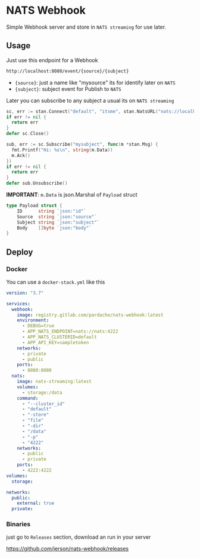 # NATS Webhook

Simple Webhook server and store in `NATS streaming` for use later.

## Usage

Just use this endpoint for a Webhook

```bash
http://localhost:8080/event/{source}/{subject}
```

- `{source}`: just a name like "mysource" its for identify later on `NATS`
- `{subject}`: subject event for Publish to `NATS`

Later you can subscribe to any subject a usual its on `NATS streaming`

```go
sc, err := stan.Connect("default", "itsme", stan.NatsURL("nats://localhost:4222"))
if err != nil {
  return err
}
defer sc.Close()

sub, err := sc.Subscribe("mysubject", func(m *stan.Msg) {
  fmt.Printf("Hi: %s\n", string(m.Data))
  m.Ack()
})
if err != nil {
  return err
}
defer sub.Unsubscribe()
```

**IMPORTANT**: `m.Data` is json.Marshal of `Payload` struct

```go
type Payload struct {
	ID      string `json:"id"`
	Source  string `json:"source"`
	Subject string `json:"subject"`
	Body    []byte `json:"body"`
}

```

## Deploy

### Docker

You can use a `docker-stack.yml` like this

```yaml
version: "3.7"

services:
  webhook:
    image: registry.gitlab.com/pardacho/nats-webhook:latest
    environment:
      - DEBUG=true
      - APP_NATS_ENDPOINT=nats://nats:4222
      - APP_NATS_CLUSTERID=default
      - APP_API_KEY=sampletoken
    networks:
      - private
      - public
    ports:
      - 8080:8080
  nats:
    image: nats-streaming:latest
    volumes:
      - storage:/data
    command:
      - "--cluster_id"
      - "default"
      - "-store"
      - "file"
      - "-dir"
      - "/data"
      - "-p"
      - "4222"
    networks:
      - public
      - private
    ports:
      - 4222:4222
volumes:
  storage:

networks:
  public:
    external: true
  private:
```

### Binaries

just go to `Releases` section, download an run in your server

<https://github.com/jerson/nats-webhook/releases>
